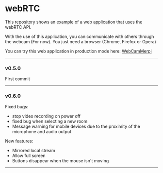 # webRTC

This repository shows an example of a web application that uses the webRTC API.

With the use of this application, you can communicate with others through the webcam (For now). You just need a browser (Chrome, Firefox or Opera)

You can try this web application in production mode here: [WebCamMerpi](https://webcam.merpi.tk)

---

### v0.5.0
First commit

---

### v0.6.0
Fixed bugs:
- stop video recording on power off
- fixed bug when selecting a new room
- Message warning for mobile devices due to the proximity of the microphone and audio output

New features:
- Mirrored local stream
- Allow full screen
- Buttons disappear when the mouse isn't moving

---
